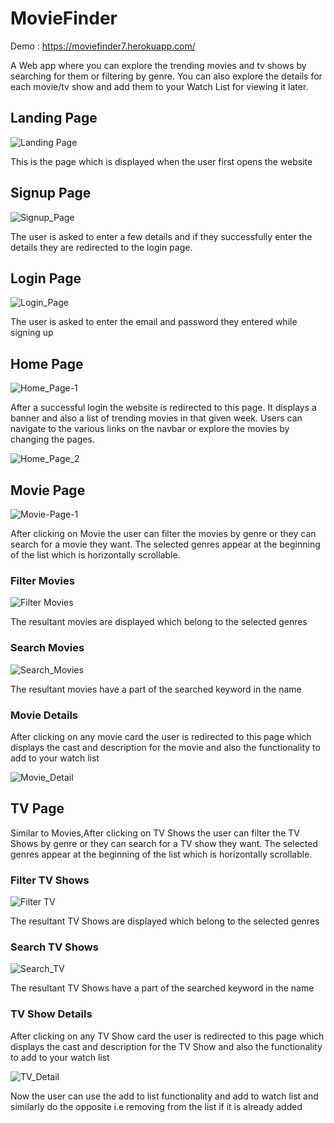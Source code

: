 # MovieFinder
Demo : https://moviefinder7.herokuapp.com/

A Web app where you can explore the trending movies and tv shows by searching for them or filtering by genre. You can also explore the details for each movie/tv show and add them to your Watch List for viewing it later. 

## Landing Page

![Landing Page](https://res.cloudinary.com/ashcloud/image/upload/v1625653409/Landing_xowbue.png)

This is the page which is displayed when the user first opens the website

## Signup Page

![Signup_Page](https://res.cloudinary.com/ashcloud/image/upload/v1625653800/Signup_fugjcm.png)

The user is asked to enter a few details and if they successfully enter the details they are redirected to the login page.

## Login Page

![Login_Page](https://res.cloudinary.com/ashcloud/image/upload/v1625653635/Login_xerdhz.png)

The user is asked to enter the email and password they entered while signing up

## Home Page

![Home_Page-1](https://res.cloudinary.com/ashcloud/image/upload/v1625653960/Home_bizsoj.png)

After a successful login the website is redirected to this page. It displays a banner and also a list of trending movies in that given week. Users can navigate to the various links on the navbar or explore the movies by changing the pages.

![Home_Page_2](https://res.cloudinary.com/ashcloud/image/upload/v1625653962/Home2_ctr6yb.png)

## Movie Page

![Movie-Page-1](https://res.cloudinary.com/ashcloud/image/upload/v1625654162/Movie_dbpzlv.png)

After clicking on Movie the user can filter the movies by genre or they can search for a movie they want. The selected genres appear at the beginning of the list which is horizontally scrollable. 

### Filter Movies

![Filter Movies](https://res.cloudinary.com/ashcloud/image/upload/v1625654162/Movie2_we1e0m.png)

The resultant movies are displayed which belong to the selected genres

### Search Movies

![Search_Movies](https://res.cloudinary.com/ashcloud/image/upload/v1625654164/MovieSearch_ll0qou.png)

The resultant movies have a part of the searched keyword in the name

### Movie Details

After clicking on any movie card the user is redirected to this page which displays the cast and description for the movie and also the functionality to add to your watch list

![Movie_Detail](https://res.cloudinary.com/ashcloud/image/upload/v1625654164/MovieDetails_lep1hr.png)


## TV Page

Similar to Movies,After clicking on TV Shows the user can filter the TV Shows by genre or they can search for a TV show they want. The selected genres appear at the beginning of the list which is horizontally scrollable. 

### Filter TV Shows

![Filter TV](https://res.cloudinary.com/ashcloud/image/upload/v1625655417/TV_kjeluo.png)

The resultant TV Shows are displayed which belong to the selected genres

### Search TV Shows

![Search_TV](https://res.cloudinary.com/ashcloud/image/upload/v1625655417/TVSearch_iqu3b5.png)

The resultant TV Shows have a part of the searched keyword in the name

### TV Show Details

After clicking on any TV Show card the user is redirected to this page which displays the cast and description for the TV Show and also the functionality to add to your watch list

![TV_Detail](https://res.cloudinary.com/ashcloud/image/upload/v1625655417/TVDetails_dwojw3.png)

Now the user can use the add to list functionality and add to watch list and similarly do the opposite i.e removing from the list if it is already added

